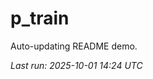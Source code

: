# p_train

Auto-updating README demo.

<!--START_SECTION:status-->
_Last run: 2025-10-01 14:24 UTC_
<!--END_SECTION:status-->


















































































































































































































































































































































































































































































































































































































































































































































































































































































































